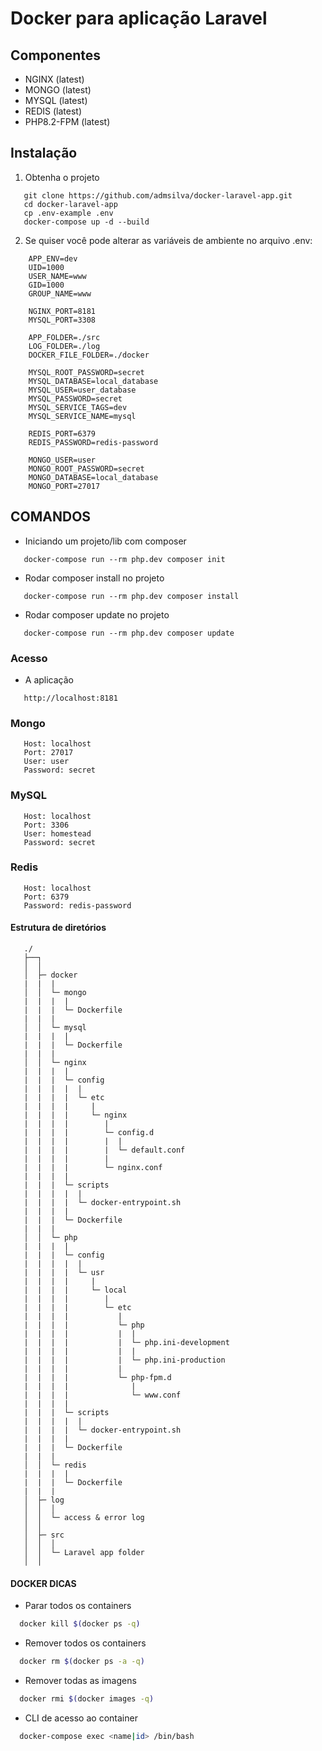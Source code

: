 # Docker para aplicação Laravel

## Componentes

- NGINX (latest)
- MONGO (latest)
- MYSQL (latest)
- REDIS (latest)
- PHP8.2-FPM (latest)

## Instalação

1. Obtenha o projeto

```
   git clone https://github.com/admsilva/docker-laravel-app.git
   cd docker-laravel-app
   cp .env-example .env
   docker-compose up -d --build
```

2. Se quiser você pode alterar as variáveis de ambiente no arquivo .env:

```
    APP_ENV=dev
    UID=1000
    USER_NAME=www
    GID=1000
    GROUP_NAME=www
    
    NGINX_PORT=8181
    MYSQL_PORT=3308
    
    APP_FOLDER=./src
    LOG_FOLDER=./log
    DOCKER_FILE_FOLDER=./docker
    
    MYSQL_ROOT_PASSWORD=secret
    MYSQL_DATABASE=local_database
    MYSQL_USER=user_database
    MYSQL_PASSWORD=secret
    MYSQL_SERVICE_TAGS=dev
    MYSQL_SERVICE_NAME=mysql
    
    REDIS_PORT=6379
    REDIS_PASSWORD=redis-password
   
    MONGO_USER=user
    MONGO_ROOT_PASSWORD=secret
    MONGO_DATABASE=local_database
    MONGO_PORT=27017
```

## COMANDOS

* Iniciando um projeto/lib com composer
```
   docker-compose run --rm php.dev composer init
```

* Rodar composer install no projeto
```
   docker-compose run --rm php.dev composer install
```

* Rodar composer update no projeto
```
   docker-compose run --rm php.dev composer update
```

### Acesso 

* A aplicação
```
   http://localhost:8181
```

### Mongo

```
   Host: localhost
   Port: 27017
   User: user
   Password: secret
```

### MySQL

```
   Host: localhost
   Port: 3306
   User: homestead
   Password: secret
```

### Redis

```
   Host: localhost
   Port: 6379
   Password: redis-password
```

#### Estrutura de diretórios

```
   ./
   ├──┐
   │  │ 
   │  ├─ docker
   |  |  |
   │  │  └─ mongo
   |  |  |  |
   |  |  |  └─ Dockerfile   
   |  |  |
   │  │  └─ mysql
   |  |  |  |
   |  |  |  └─ Dockerfile
   |  |  |
   │  │  └─ nginx
   |  |  |  |
   |  |  |  └─ config
   |  |  |  |  |
   |  |  |  |  └─ etc
   |  |  |  |     |
   |  |  |  |     └─ nginx
   |  |  |  |        |
   |  |  |  |        └─ config.d
   |  |  |  |        |  |
   |  |  |  |        |  └─ default.conf
   |  |  |  |        |
   |  |  |  |        └─ nginx.conf
   |  |  |  |
   |  |  |  └─ scripts
   |  |  |  |  |
   |  |  |  |  └─ docker-entrypoint.sh
   |  |  |  |
   |  |  |  └─ Dockerfile
   |  |  |
   │  │  └─ php
   |  |  |  |
   |  |  |  └─ config
   |  |  |  |  |
   |  |  |  |  └─ usr
   |  |  |  |     |
   |  |  |  |     └─ local
   |  |  |  |        |
   |  |  |  |        └─ etc
   |  |  |  |           |
   |  |  |  |           └─ php
   |  |  |  |           |  |
   |  |  |  |           |  └─ php.ini-development
   |  |  |  |           |  |
   |  |  |  |           |  └─ php.ini-production
   |  |  |  |           |
   |  |  |  |           └─ php-fpm.d
   |  |  |  |              |
   |  |  |  |              └─ www.conf
   |  |  |  |
   |  |  |  └─ scripts
   |  |  |  |  |
   |  |  |  |  └─ docker-entrypoint.sh
   |  |  |  |
   |  |  |  └─ Dockerfile
   |  |  |
   │  │  └─ redis
   |  |  |  |
   |  |  |  └─ Dockerfile
   |  |  |
   │  ├─ log
   │  │  │
   │  │  └─ access & error log
   │  │
   │  ├─ src
   │  │  │
   │  │  └─ Laravel app folder
   │  │
```

#### DOCKER DICAS

* Parar todos os containers
```sh
  docker kill $(docker ps -q)
```

* Remover todos os containers
```sh
  docker rm $(docker ps -a -q)
```

* Remover todas as imagens
```sh
  docker rmi $(docker images -q)
```

* CLI de acesso ao container
```sh
  docker-compose exec <name|id> /bin/bash
```